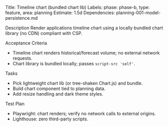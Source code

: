 Title: Timeline chart (bundled chart lib)
Labels: phase: phase-b, type: feature, area: planning
Estimate: 1.5d
Dependencies: planning-001-model-persistence.md

Description
Render applications timeline chart using a locally bundled chart library (no CDN) compliant with CSP.

Acceptance Criteria
- Timeline chart renders historical/forecast volume; no external network requests.
- Chart library is bundled locally; passes `script-src 'self'`.

Tasks
- Pick lightweight chart lib (or tree-shaken Chart.js) and bundle.
- Build chart component tied to planning data.
- Add resize handling and dark theme styles.

Test Plan
- Playwright: chart renders; verify no network calls to external origins.
- Lighthouse: zero third-party scripts.

